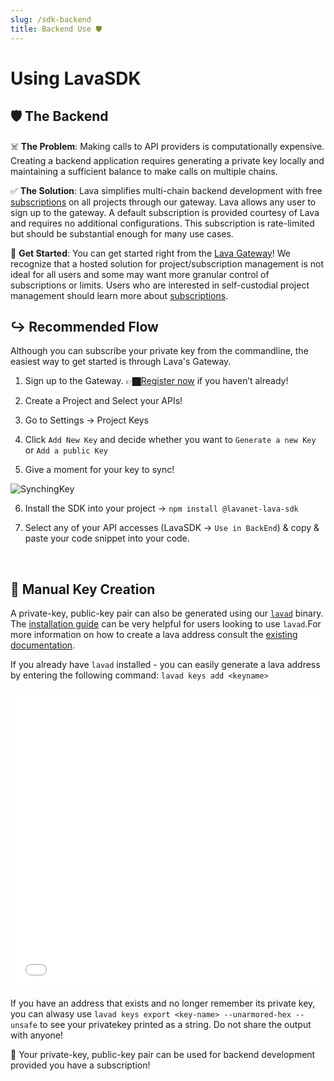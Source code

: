 ```yaml
---
slug: /sdk-backend
title: Backend Use 🛡️
---
```


# Using LavaSDK


## 🛡️ The Backend

☠️ **The Problem**:   Making calls to API providers is computationally expensive. Creating a backend application requires generating a private key locally and maintaining a sufficient balance to make calls on multiple chains.

✅ **The Solution**:  Lava simplifies multi-chain backend development with free [subscriptions](/subscriptions) on all projects through our gateway. Lava allows any user to sign up to the gateway. A default subscription is provided courtesy of Lava and requires no additional configurations. This subscription is rate-limited but should be substantial enough for many use cases.

🚀 **Get Started**:  You can get started right from the [Lava Gateway](https://gateway.lavanet.xyz/?utm_source=sdk-backend-page&utm_medium=docs&utm_campaign=docs-to-gateway)! We recognize that a hosted solution for project/subscription management is not ideal for all users and some may want more granular control of subscriptions or limits. Users who are interested in self-custodial project management should learn more about [subscriptions](/subscriptions).



## ↪️ Recommended Flow

Although you can subscribe your private key from the commandline, the easiest way to get started is through Lava's Gateway. 
1. Sign up to the Gateway. 👉🏿[Register now](https://gateway.lavanet.xyz/?utm_source=sdk-backend-page&utm_medium=docs&utm_campaign=docs-to-gateway) if you haven’t already!

2. Create a Project and Select your APIs!

3. Go to Settings -> Project Keys

4. Click `Add New Key` and decide whether you want to `Generate a new Key` or `Add a public Key`

5. Give a moment for your key to sync! 

![SynchingKey](/img/tutorial/sdk/SynchingKey.png)

6. Install the SDK into your project -> `npm install @lavanet-lava-sdk`

7. Select any of your API accesses (LavaSDK -> `Use in BackEnd`) & copy & paste your code snippet into your code.

<br/>

## 🔑 Manual Key Creation

 A private-key, public-key pair can also be generated using our [`lavad`](https://github.com/lavanet/lava) binary. The [installation guide](/install-lava) can be very helpful for users looking to use `lavad`.For more information on how to create a lava address consult the [existing documentation](https://docs.lavanet.xyz/wallet#account).

If you already have `lavad` installed - you can easily generate a lava address by entering the following command: `lavad keys add <keyname>`

<iframe width="100%" height="480" src="/img/tutorial/sdk/adding_lava_key.mp4" frameborder="0" allow="autoplay; encrypted-media; gyroscope; picture-in-picture" allowfullscreen></iframe>

 If you have an address that exists and no longer remember its private key, you can alwasy use `lavad keys export <key-name> --unarmored-hex --unsafe` to see your privatekey printed as a string. Do not share the output with anyone!

🚀  Your private-key, public-key pair can be used for backend development provided you have a subscription!